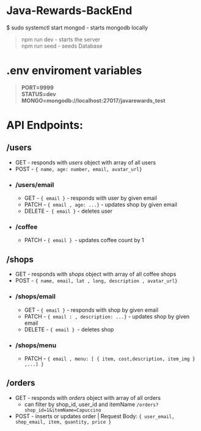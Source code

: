 # Java-Rewards-BackEnd

$ sudo systemctl start mongod - starts mongodb locally

> npm run dev - starts the server  
 npm run seed - seeds Database

# .env enviroment variables
> **PORT=9999**  
> **STATUS=dev**  
> **MONGO=mongodb://localhost:27017/javarewards_test**


# API Endpoints:

## /users  
- GET - responds with *users* object with array of all users
- POST - `{ name, age: number, email, avatar_url}`
- ### /users/email
    - GET - `{ email }` - responds with user by given email
    - PATCH - `{ email , age: ...}` - updates shop by given email
    - DELETE -` { email }` - deletes user
- ### /coffee
    - PATCH - `{ email } `- updates coffee count by 1
## /shops
- GET - responds with *shops* object with array of all coffee shops
- POST - `{ name, email, lat , long, description , avatar_url}`
- ### /shops/email
    - GET - `{ email }` - responds with shop by given email
    - PATCH - `{ email : , description: ...}` - updates shop by given email
    - DELETE - `{ email } `- deletes shop
- ### /shops/menu
    - PATCH - `{ email , menu: [ { item, cost,description, item_img } ,...] }`
## /orders
- GET - responds with *orders* object with array of all orders
    - can filter by shop_id, user_id and itemName `/orders?shop_id=1&itemName=Capuccino`
- POST - inserts or updates order | Request Body: `{ user_email, shop_email, item, quantity, price } `